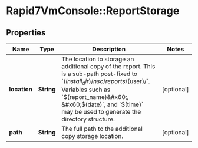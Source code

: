 # Rapid7VmConsole::ReportStorage

## Properties
Name | Type | Description | Notes
------------ | ------------- | ------------- | -------------
**location** | **String** | The location to storage an additional copy of the report. This is a sub-path post-fixed to &#x60;$(install_dir)/nsc/reports/$(user)/&#x60;. Variables such as &#x60;$(report_name)&#x60;, &#x60;$(date)&#x60;, and &#x60;$(time)&#x60; may be used to generate the directory structure.  | [optional] 
**path** | **String** | The full path to the additional copy storage location. | [optional] 


